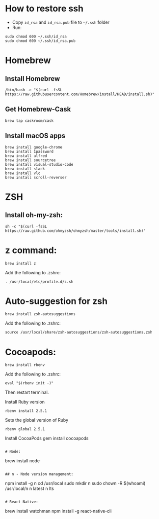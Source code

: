 # How to restore ssh
- Copy `id_rsa` and `id_rsa.pub` file to `~/.ssh` folder
- Run:
```
sudo chmod 600 ~/.ssh/id_rsa
sudo chmod 600 ~/.ssh/id_rsa.pub
```

# Homebrew
## Install Homebrew
```
/bin/bash -c "$(curl -fsSL https://raw.githubusercontent.com/Homebrew/install/HEAD/install.sh)"
```

## Get Homebrew-Cask
```
brew tap caskroom/cask
```

## Install macOS apps
```
brew install google-chrome
brew install 1password
brew install alfred
brew install sourcetree
brew install visual-studio-code
brew install slack
brew install vlc
brew install scroll-reverser
```

# ZSH
## Install oh-my-zsh:
```
sh -c "$(curl -fsSL https://raw.github.com/ohmyzsh/ohmyzsh/master/tools/install.sh)"
```

# z command:
```
brew install z
```

Add the following to .zshrc:
```
. /usr/local/etc/profile.d/z.sh
```
# Auto-suggestion for zsh
```
brew install zsh-autosuggestions
```

Add the following to .zshrc:
```
source /usr/local/share/zsh-autosuggestions/zsh-autosuggestions.zsh
```
# Cocoapods:
```
brew install rbenv
```

Add the following to .zshrc:
```
eval "$(rbenv init -)"
```

Then restart terminal.

Install Ruby version
```
rbenv install 2.5.1
```
Sets the global version of Ruby
```
rbenv global 2.5.1
```

Install CocoaPods
gem install cocoapods
```

# Node:
```
brew install node
```

## n - Node version management:
```
npm install -g n
cd /usr/local
sudo mkdir n
sudo chown -R $(whoami) /usr/local/n
n latest
n lts
```

# React Native:
```
brew install watchman
npm install -g react-native-cli
```
